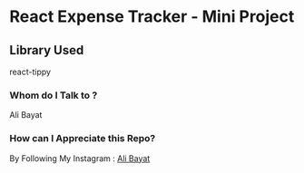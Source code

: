 # React Expense Tracker - Mini Project

## Library Used

react-tippy

### Whom do I Talk to ?

Ali Bayat

### How can I Appreciate this Repo?

By Following My Instagram : [Ali Bayat](https://www.instagram.com/alibayatt78)
